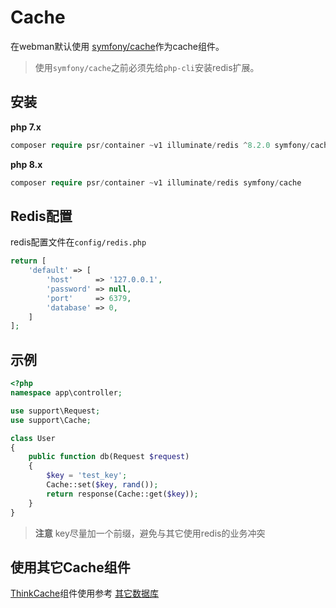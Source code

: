 # Cache

在webman默认使用 [symfony/cache](https://github.com/symfony/cache)作为cache组件。

> 使用`symfony/cache`之前必须先给`php-cli`安装redis扩展。

## 安装
**php 7.x**
```php
composer require psr/container ~v1 illuminate/redis ^8.2.0 symfony/cache ^5.2
```
**php 8.x**
```php
composer require psr/container ~v1 illuminate/redis symfony/cache
```


## Redis配置
redis配置文件在`config/redis.php`
```php
return [
    'default' => [
        'host'     => '127.0.0.1',
        'password' => null,
        'port'     => 6379,
        'database' => 0,
    ]
];
```

## 示例
```php
<?php
namespace app\controller;

use support\Request;
use support\Cache;

class User
{
    public function db(Request $request)
    {
        $key = 'test_key';
        Cache::set($key, rand());
        return response(Cache::get($key));
    }
}
```

> **注意**
> key尽量加一个前缀，避免与其它使用redis的业务冲突

## 使用其它Cache组件

[ThinkCache](https://github.com/top-think/think-cache)组件使用参考 [其它数据库](others.md#ThinkCache)
